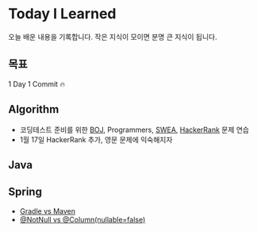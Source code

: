 # Today I Learned

오늘 배운 내용을 기록합니다. 작은 지식이 모이면 분명 큰 지식이 됩니다.

## 목표

1 Day 1 Commit :fire:

## Algorithm



- 코딩테스트 준비를 위한 [BOJ](https://github.com/dolgodolah/TIL/tree/master/algorithm/BOJ), Programmers, [SWEA](https://github.com/dolgodolah/TIL/tree/master/algorithm/SWEA), [HackerRank](https://github.com/dolgodolah/TIL/tree/master/algorithm/HackerRank) 문제 연습
- 1월 17일 HackerRank 추가, 영문 문제에 익숙해지자
## Java

## Spring
- [Gradle vs Maven](https://github.com/dolgodolah/TIL/blob/master/spring/Gradle%20vs%20Maven.md)
- [@NotNull vs @Column(nullable=false)](https://github.com/dolgodolah/TIL/blob/master/spring/jpa%20%40NotNull%20vs%20%40Column(nullable%20%3D%20false).md)
